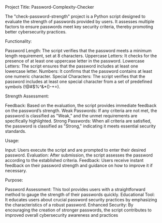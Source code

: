 Project Title: Password-Complexity-Checker

The "check-password-strength" project is a Python script designed to evaluate the strength of passwords provided by users. It assesses multiple factors to ensure passwords meet key security criteria, thereby promoting better cybersecurity practices.

Functionality:

Password Length: The script verifies that the password meets a minimum length requirement, set at 8 characters.
Uppercase Letters: It checks for the presence of at least one uppercase letter in the password.
Lowercase Letters: The script ensures that the password includes at least one lowercase letter.
Numbers: It confirms that the password contains at least one numeric character.
Special Characters: The script verifies that the password includes at least one special character from a set of predefined symbols (!@#$%^&*()-+=).

Strength Assessment:

Feedback: Based on the evaluation, the script provides immediate feedback on the password’s strength.
Weak Passwords: If any criteria are not met, the password is classified as "Weak," and the unmet requirements are specifically highlighted.
Strong Passwords: When all criteria are satisfied, the password is classified as "Strong," indicating it meets essential security standards.

Usage:

Input: Users execute the script and are prompted to enter their desired password.
Evaluation: After submission, the script assesses the password according to the established criteria.
Feedback: Users receive instant feedback on their password strength and guidance on how to improve it if necessary.

Purpose:

Password Assessment: This tool provides users with a straightforward method to gauge the strength of their passwords quickly.
Educational Tool: It educates users about crucial password security practices by emphasizing the characteristics of a robust password.
Enhanced Security: By encouraging the creation of stronger passwords, the script contributes to improved overall cybersecurity awareness and practices
